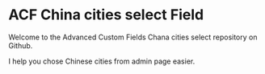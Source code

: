 # ACF China cities select Field

Welcome to the Advanced Custom Fields Chana cities select repository on Github.

I help you chose Chinese cities from admin page easier.   